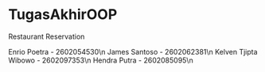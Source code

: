 # TugasAkhirOOP
Restaurant Reservation

Enrio Poetra - 2602054530\n
James Santoso - 2602062381\n
Kelven Tjipta Wibowo - 2602097353\n
Hendra Putra - 2602085095\n
